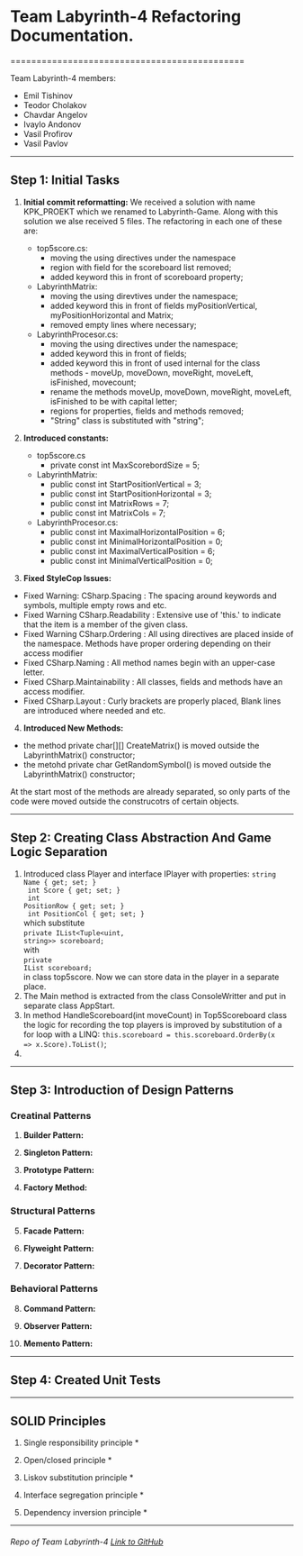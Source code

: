 # Team Labyrinth-4 Refactoring Documentation.
=============================================

Team Labyrinth-4 members:
  - Emil Tishinov
  - Teodor Cholakov
  - Chavdar Angelov
  - Ivaylo Andonov
  - Vasil Profirov
  - Vasil Pavlov 

- - - -

## Step 1: Initial Tasks 

1. __Initial commit reformatting:__ We received a solution with name KPK_PROEKT which we renamed to Labyrinth-Game. Along with this solution we alse received 5  files. The refactoring in each one of these are:

	- top5score.cs:    
		- moving the using directives under the namespace
		- region with field for the scoreboard list removed;
		- added keyword this in front of scoreboard property; 
	- LabyrinthMatrix: 
		- moving the using direvtives under the namespace;
		- added keyword this in front of fields myPositionVertical, myPositionHorizontal and Matrix;
		- removed empty lines where necessary; 
	- LabyrinthProcesor.cs:
		- moving the using directives under the namespace;
		- added keyword this in front of fields; 
		- added keyword this in front of used internal for the class methods - moveUp, moveDown, moveRight, moveLeft, isFinished, movecount; 
		- rename the methods moveUp, moveDown, moveRight, moveLeft, isFinished to be with capital letter;
		- regions for properties, fields and methods removed;
		- "String" class is substituted with "string"; 
		

2. __Introduced constants:__
	- top5score.cs 
		- private const int MaxScorebordSize = 5;
	- LabyrinthMatrix: 
		- public const int StartPositionVertical = 3;
	    - public const int StartPositionHorizontal = 3;
		- public const int MatrixRows = 7;
		- public const int MatrixCols = 7;
	-  LabyrinthProcesor.cs:
		- public const int MaximalHorizontalPosition = 6;
        - public const int MinimalHorizontalPosition = 0;
        - public const int MaximalVerticalPosition = 6;
        - public const int MinimalVerticalPosition = 0;
 

3. __Fixed StyleCop Issues:__

* Fixed Warning: CSharp.Spacing : The spacing around keywords and symbols, multiple empty rows and etc.
* Fixed Warning CSharp.Readability : Extensive use of 'this.' to indicate that the item is a member of the given class.	
* Fixed Warning CSharp.Ordering : All using directives are placed inside of the namespace. Methods have proper ordering depending on their access modifier
* Fixed CSharp.Naming : All method names begin with an upper-case letter.
* Fixed CSharp.Maintainability : All classes, fields and methods have an access modifier.
* Fixed CSharp.Layout : Curly brackets are properly placed, Blank lines are introduced where needed and etc.

4. __Introduced New Methods:__

* the method private char[][] CreateMatrix() is moved outside the LabyrinthMatrix() constructor;
* the metohd private char GetRandomSymbol() is moved outside the LabyrinthMatrix() constructor;

At the start most of the methods are already separated, so only parts of the code were moved outside the construcotrs of certain objects.

- - - -

## Step 2: Creating Class Abstraction And Game Logic Separation

1. Introduced class Player and interface IPlayer with properties:
<code>string Name { get; set; }<br/>
        int Score { get; set; }<br/>
        int PositionRow { get; set; }<br/>
       int PositionCol { get; set; }</code><br/>
 which substitute<br/>
 <code>private IList<Tuple<uint, string>> scoreboard;</code><br/>
 with<br/>
<code>private IList<IPlayer> scoreboard;</code><br/>
in class top5score. Now we can store data in the player in a separate place.
2. The Main method is extracted from the class ConsoleWritter and put in separate class AppStart. 
3. In method HandleScoreboard(int moveCount) in Top5Scoreboard class
the logic for recording the top players is improved by substitution of a for loop with a LINQ:
<code>this.scoreboard = this.scoreboard.OrderBy(x => x.Score).ToList()</code>;
4.
- - - -

## Step 3: Introduction of Design Patterns

### Creatinal Patterns

1. __Builder Pattern:__

2. __Singleton Pattern:__

3. __Prototype Pattern:__ 

4. __Factory Method:__

### Structural Patterns

5. __Facade Pattern:__

6. __Flyweight Pattern:__

7. __Decorator Pattern:__

### Behavioral Patterns

8. __Command Pattern:__

9. __Observer Pattern:__

10. __Memento Pattern:__

- - - - 

## Step 4: Created Unit Tests

- - - - 

## SOLID Principles

1. Single responsibility principle
	* 

2. Open/closed principle
	* 

3. Liskov substitution principle
	* 

4. Interface segregation principle
	* 

5. Dependency inversion principle
	* 

- - - - 

###### Repo of Team Labyrinth-4 [Link to GitHub](https://github.com/TeamLabyrinth4/Labyrinth-4/tree/master/Labyrinth-4)